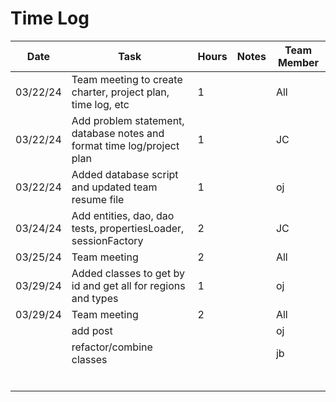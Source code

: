 # Time Log
| Date     | Task                                                                   | Hours | Notes | Team Member |
|----------|------------------------------------------------------------------------|-------|-------|-------------|
| 03/22/24 | Team meeting  to create charter, project plan, time log, etc           | 1     |       | All         |
| 03/22/24 | Add problem statement, database notes and format time log/project plan | 1     |       | JC          |
| 03/22/24 | Added database script and updated team resume file                     | 1     |       | oj          |
| 03/24/24 | Add entities, dao, dao tests, propertiesLoader, sessionFactory         | 2     |       | JC          |
| 03/25/24 | Team meeting                                                           | 2     |       | All         |
| 03/29/24 | Added classes to get by id and get all for regions and types           | 1     |       | oj          |
| 03/29/24 | Team meeting                                                           | 2     |       | All         |
|          | add post                                                               |       |       | oj          |
|          | refactor/combine classes                                               |       |       | jb          |
|          |                                                                        |       |       |             |
|          |                                                                        |       |       |             |
|          |                                                                        |       |       |             |
|          |                                                                        |       |       |             |
|          |                                                                        |       |       |             |
|          |                                                                        |       |       |             |
